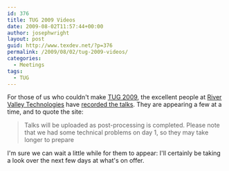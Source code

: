 ```yaml
---
id: 376
title: TUG 2009 Videos
date: 2009-08-02T11:57:44+00:00
author: josephwright
layout: post
guid: http://www.texdev.net/?p=376
permalink: /2009/08/02/tug-2009-videos/
categories:
  - Meetings
tags:
  - TUG
---
```

For those of us who couldn't make [TUG 2009](https://tug.org/tug2009/), the excellent people at [River Valley Technologies](http://river-valley.com/) have [recorded the talks](http://zeeba.tv/conferences/text/tex/tug2009/). They are appearing a few at a time, and to quote the site:

> Talks will be uploaded as post-processing is completed. Please note that we had some technical problems on day 1, so they may take longer to prepare

I'm sure we can wait a little while for them to appear: I'll certainly be taking a look over the next few days at what's on offer.
